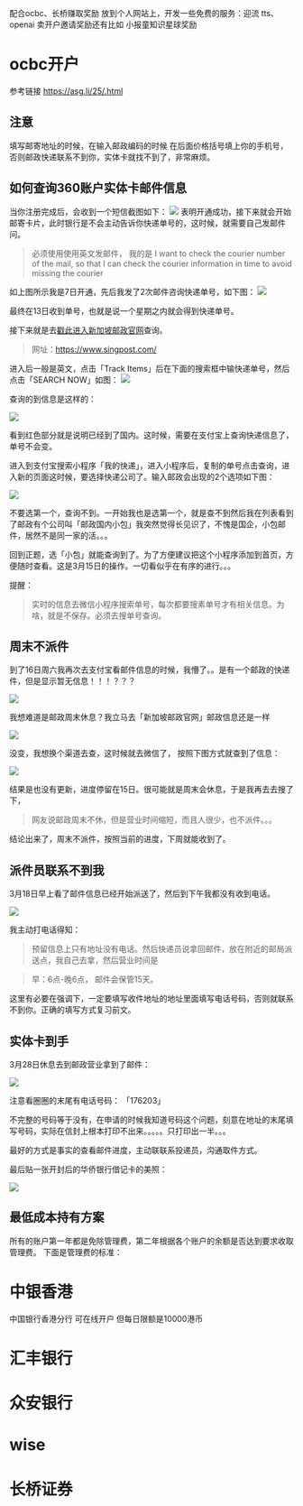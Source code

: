 配合ocbc、长桥赚取奖励
放到个人网站上，开发一些免费的服务：迎流
tts、openai 卖开户邀请奖励还有比如 小报童知识星球奖励

# ocbc开户
参考链接 https://asg.li/25/.html

## 注意
填写邮寄地址的时候，在输入邮政编码的时候 在后面价格括号填上你的手机号，否则邮政快递联系不到你，实体卡就找不到了，非常麻烦。


## 如何查询360账户实体卡邮件信息

当你注册完成后，会收到一个短信截图如下：
![](./images/msg.png)
表明开通成功，接下来就会开始邮寄卡片，此时银行是不会主动告诉你快递单号的，这时候，就需要自己发邮件问。
>必须使用使用英文发邮件，
我的是
I want to check the courier number of the mail, so that I can check the courier information in time to avoid missing the courier

如上图所示我是7日开通，先后我发了2次邮件咨询快递单号，如下图：
![](./images/time.png)

最终在13日收到单号，也就是说一个星期之内就会得到快递单号。

接下来就是去[戳此进入新加坡邮政官网](https://www.singpost.com/)查询。

> 网址：https://www.singpost.com/

进入后一般是英文，点击「Track Items」后在下面的搜索框中输快递单号，然后点击「SEARCH NOW」如图：
![](./images/search.png)

查询的到信息是这样的：

![](./images/track2.png)

看到红色部分就是说明已经到了国内。这时候，需要在支付宝上查询快递信息了，单号不会变。

进入到支付宝搜索小程序「我的快递」，进入小程序后，复制的单号点击查询，进入新的页面这时候，要选择快递公司了。输入邮政会出现的2个选项如下图：

![](./images/post.png)

不要选第一个，查询不到。一开始我也是选第一个，就是查不到然后我在列表看到了邮政有个公司叫「邮政国内小包」我突然觉得长见识了，不愧是国企，小包邮件，居然不是同一家的活。。。

回到正题，选「小包」就能查询到了。为了方便建议把这个小程序添加到首页，方便随时查看。这是3月15日的操作。一切看似乎在有序的进行。。。

提醒：
> 实时的信息去微信小程序搜索单号，每次都要搜素单号才有相关信息。为啥，就是不保存。必须去搜单号查询。

## 周末不派件
到了16日周六我再次去支付宝看邮件信息的时候，我懵了。。是有一个邮政的快递件，但是显示暂无信息！！！？？？

![](./images/post2.png)

我想难道是邮政周末休息？我立马去「新加坡邮政官网」邮政信息还是一样

![](./images/track.png)

没变，我想换个渠道去查，这时候就去微信了，
按照下图方式就查到了信息：

![](./images/post3.png)

结果是也没有更新，进度停留在15日。很可能就是周末会休息，于是我再去去搜了下，

>网友说邮政周末不休，但是营业时间缩短，而且人很少，也不派件。。。

结论出来了，周末不派件，按照当前的进度，下周就能收到了。

## 派件员联系不到我
3月18日早上看了邮件信息已经开始派送了，然后到下午我都没有收到电话。

![](./images/post4.png)

我主动打电话得知：

> 预留信息上只有地址没有电话。然后快递员说拿回邮件，放在附近的邮局派送点，我自己去拿，然后营业时间是

> 早：6点-晚6点，
邮件会保管15天。

这里有必要在强调下，一定要填写收件地址的地址里面填写电话号码，否则就联系不到你。正确的填写方式复习前文。

## 实体卡到手

3月28日休息去到邮政营业拿到了邮件：

![](./images/visa.png)

注意看圈圈的末尾有电话号码：
「176203」

不完整的号码等于没有，在申请的时候我知道号码这个问题，刻意在地址的末尾填写号码，实际在信封上根本打印不出来。。。。。只打印出一半。。。

最好的方式是事实的查看邮件进度，主动联联系投递员，沟通取件方式。

最后贴一张开封后的华侨银行借记卡的美照：

![](./images/card.png)


## 最低成本持有方案
所有的账户第一年都是免除管理费，第二年根据各个账户的余额是否达到要求收取管理费。
下面是管理费的标准：

# 中银香港
中国银行香港分行
可在线开户
但每日限额是10000港币
# 汇丰银行
# 众安银行
# wise
# 长桥证券 